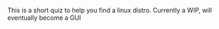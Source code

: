 This is a short quiz to help you find a linux distro.
Currently a WIP, will eventually become a GUI
